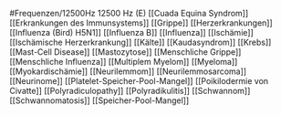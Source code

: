 #Frequenzen/12500Hz
12500 Hz (E)
[[Cuada Equina Syndrom]]
[[Erkrankungen des Immunsystems]]
[[Grippe]]
[[Herzerkrankungen]]
[[Influenza (Bird) H5N1]]
[[Influenza B]]
[[Influenza]]
[[Ischämie]]
[[Ischämische Herzerkrankung]]
[[Kälte]]
[[Kaudasyndrom]]
[[Krebs]]
[[Mast-Cell Disease]]
[[Mastozytose]]
[[Menschliche Grippe]]
[[Menschliche Influenza]]
[[Multiplem Myelom]]
[[Myeloma]]
[[Myokardischämie]]
[[Neurilemmom]]
[[Neurilemmosarcoma]]
[[Neurinome]]
[[Platelet-Speicher-Pool-Mangel]]
[[Poikilodermie von Civatte]]
[[Polyradiculopathy]]
[[Polyradikulitis]]
[[Schwannom]]
[[Schwannomatosis]]
[[Speicher-Pool-Mangel]]